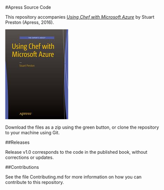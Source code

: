 #Apress Source Code

This repository accompanies [*Using Chef with Microsoft Azure*](http://www.apress.com/9781484214770) by Stuart Preston (Apress, 2016).

![Cover image](9781484214770.jpg)

Download the files as a zip using the green button, or clone the repository to your machine using Git.

##Releases

Release v1.0 corresponds to the code in the published book, without corrections or updates.

##Contributions

See the file Contributing.md for more information on how you can contribute to this repository.
